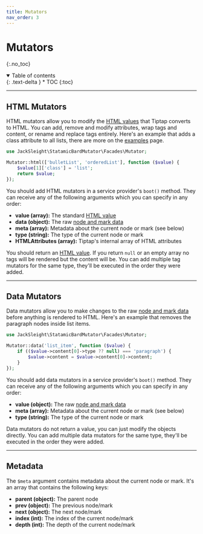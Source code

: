 ```yaml
---
title: Mutators
nav_order: 3
---
```


# Mutators
{:.no_toc}

<details open markdown="block">
  <summary>
      Table of contents
  </summary>
  {: .text-delta }
* TOC
{:toc}
</details>

---

## HTML Mutators

HTML mutators allow you to modify the [HTML values](data-formats.html#html-values) that Tiptap converts to HTML. You can add, remove and modify attributes, wrap tags and content, or rename and replace tags entirely. Here's an example that adds a class attribute to all lists, there are more on the [examples](examples.html) page.

```php
use JackSleight\StatamicBardMutator\Facades\Mutator;

Mutator::html(['bulletList', 'orderedList'], function ($value) {
    $value[1]['class'] = 'list';
    return $value;
});
```

You should add HTML mutators in a service provider's `boot()` method. They can receive any of the following arguments which you can specify in any order:

* **value (array):** The standard [HTML value](data-formats.html)
* **data (object):** The raw [node and mark data](data-formats.html)
* **meta (array):** Metadata about the current node or mark (see below)
* **type (string):** The type of the current node or mark
* **HTMLAttributes (array):** Tiptap's internal array of HTML attributes

You should return an [HTML value](data-formats.html). If you return `null` or an empty array no tags will be rendered but the content will be. You can add multiple tag mutators for the same type, they'll be executed in the order they were added.

---

## Data Mutators

Data mutators allow you to make changes to the raw [node and mark data](data-formats.html) before anything is rendered to HTML. Here's an example that removes the paragraph nodes inside list items.

```php
use JackSleight\StatamicBardMutator\Facades\Mutator;

Mutator::data('list_item', function ($value) {
    if (($value->content[0]->type ?? null) === 'paragraph') {
        $value->content = $value->content[0]->content;
    }
});
```

You should add data mutators in a service provider's `boot()` method. They can receive any of the following arguments which you can specify in any order:

* **value (object):** The raw [node and mark data](data-formats.html)
* **meta (array):** Metadata about the current node or mark (see below)
* **type (string):** The type of the current node or mark

Data mutators do not return a value, you can just modify the objects directly. You can add multiple data mutators for the same type, they'll be executed in the order they were added.

---

## Metadata

The `$meta` argument contains metadata about the current node or mark. It's an array that contains the following keys:

* **parent (object):** The parent node
* **prev (object):** The previous node/mark
* **next (object):** The next node/mark
* **index (int):** The index of the current node/mark
* **depth (int):** The depth of the current node/mark